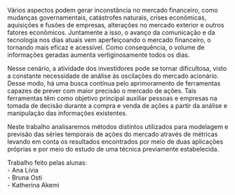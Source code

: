 Vários aspectos podem gerar inconstância no mercado financeiro,  como mudanças governamentais, catástrofes naturais, crises econômicas, aquisições e fusões de empresas, alterações no mercado exterior e outros fatores econômicos. Juntamente a isso, o avanço da comunicação e da tecnologia nos dias atuais vem aperfeiçoando o mercado financeiro, o tornando mais eficaz e acessível. Como consequência, o  volume de informações geradas aumenta vertiginosamente todos os dias.
    
Nesse cenário, a atividade dos investidores pode se tornar dificultosa, visto a constante necessidade de análise às oscilações do mercado acionário. Desse modo, há uma busca contínua pelo aprimoramento de ferramentas capazes de prever com maior precisão o mercado de ações. Tais ferramentas têm como objetivo principal auxiliar pessoas e empresas na tomada de decisão durante a compra e venda de ações a partir da análise e manipulação das informações existentes.

Neste trabalho analisaremos métodos distintos utilizados para modelagem e previsão das séries temporais de ações do mercado através de métricas levando em conta os resultados encontrados por meio de duas aplicações próprias e por meio do estudo de uma técnica previamente estabelecida. 

Trabalho feito pelas alunas: </br>
    - Ana Lívia </br>
    - Bruna Osti </br>
    - Katherina Akemi </br>
    
